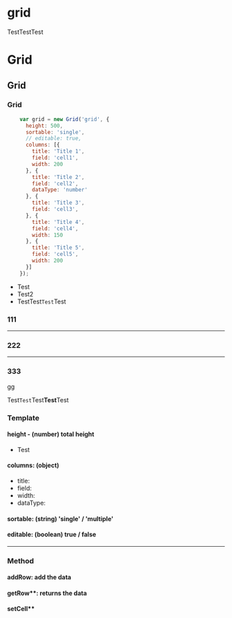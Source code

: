 # grid

TestTestTest

# Grid

## Grid

### Grid

```js
    var grid = new Grid('grid', {
      height: 500,
      sortable: 'single',
      // editable: true,
      columns: [{
        title: 'Title 1',
        field: 'cell1',
        width: 200
      }, {
        title: 'Title 2',
        field: 'cell2',
        dataType: 'number'
      }, {
        title: 'Title 3',
        field: 'cell3',
      }, {
        title: 'Title 4',
        field: 'cell4',
        width: 150
      }, {
        title: 'Title 5',
        field: 'cell5',
        width: 200
      }]
    });
```

- Test
- Test2
- TestTest`Test`Test

### 111

***
### 222
***
### 333
gg


Test`Test`Test**Test**Test



### Template
#### height - (number) total height
- Test
#### columns: (object) 
- title: 
- field: 
- width: 
- dataType: 
#### sortable: (string) 'single' / 'multiple'
#### editable: (boolean) true / false

***

### Method
#### addRow: add the data
#### getRow**: returns the data
#### setCell**

